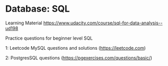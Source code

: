 # Database: SQL

Learning Material
https://www.udacity.com/course/sql-for-data-analysis--ud198



Practice questions for beginner level SQL


1: Leetcode MySQL questions and solutions (https://leetcode.com)


2: PostgresSQL questions (https://pgexercises.com/questions/basic/)
